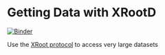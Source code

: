# Getting Data with XRootD

[![Binder](https://mybinder.org/badge_logo.svg)](https://mybinder.org/v2/gh/matthewfeickert/getting-data-xroot/feature/add-env-and-example?filepath=XRootD_Example.ipynb)

Use the [XRoot protocol](http://xrootd.org/) to access very large datasets
